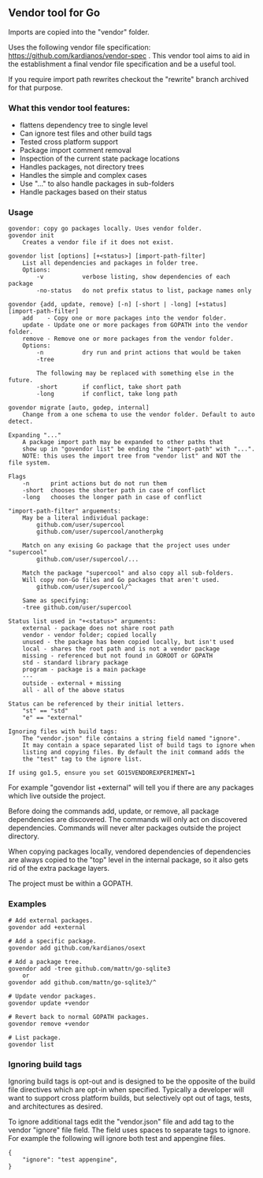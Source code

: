 ## Vendor tool for Go
Imports are copied into the "vendor" folder.

Uses the following vendor file specification:
https://github.com/kardianos/vendor-spec . This vendor tool aims to aid in the
establishment a final vendor file specification and be a useful tool.

If you require import path rewrites checkout the "rewrite" branch archived for
that purpose.

### What this vendor tool features:
 * flattens dependency tree to single level
 * Can ignore test files and other build tags
 * Tested cross platform support
 * Package import comment removal
 * Inspection of the current state package locations
 * Handles packages, not directory trees
 * Handles the simple and complex cases
 * Use "..." to also handle packages in sub-folders
 * Handle packages based on their status

### Usage
```
govendor: copy go packages locally. Uses vendor folder.
govendor init
	Creates a vendor file if it does not exist.

govendor list [options] [+<status>] [import-path-filter]
	List all dependencies and packages in folder tree.
	Options:
		-v           verbose listing, show dependencies of each package
		-no-status   do not prefix status to list, package names only

govendor {add, update, remove} [-n] [-short | -long] [+status] [import-path-filter]
	add    - Copy one or more packages into the vendor folder.
	update - Update one or more packages from GOPATH into the vendor folder.
	remove - Remove one or more packages from the vendor folder.
	Options:
		-n           dry run and print actions that would be taken
		-tree        
		
		The following may be replaced with something else in the future.
		-short       if conflict, take short path 
		-long        if conflict, take long path

govendor migrate [auto, godep, internal]
	Change from a one schema to use the vendor folder. Default to auto detect.

Expanding "..."
	A package import path may be expanded to other paths that
	show up in "govendor list" be ending the "import-path" with "...".
	NOTE: this uses the import tree from "vendor list" and NOT the file system.

Flags
	-n		print actions but do not run them
	-short	chooses the shorter path in case of conflict
	-long	chooses the longer path in case of conflict
	
"import-path-filter" arguements:
	May be a literal individual package:
		github.com/user/supercool
		github.com/user/supercool/anotherpkg
	
	Match on any exising Go package that the project uses under "supercool"
		github.com/user/supercool/...
		
	Match the package "supercool" and also copy all sub-folders.
	Will copy non-Go files and Go packages that aren't used.
		github.com/user/supercool/^
	
	Same as specifying:
	-tree github.com/user/supercool

Status list used in "+<status>" arguments:
	external - package does not share root path
	vendor - vendor folder; copied locally
	unused - the package has been copied locally, but isn't used
	local - shares the root path and is not a vendor package
	missing - referenced but not found in GOROOT or GOPATH
	std - standard library package
	program - package is a main package
	---
	outside - external + missing
	all - all of the above status

Status can be referenced by their initial letters.
	"st" == "std"
	"e" == "external"

Ignoring files with build tags:
	The "vendor.json" file contains a string field named "ignore".
	It may contain a space separated list of build tags to ignore when
	listing and copying files. By default the init command adds the
	the "test" tag to the ignore list.

If using go1.5, ensure you set GO15VENDOREXPERIMENT=1
```

For example "govendor list +external" will tell you if there are any packages which
live outside the project.

Before doing the commands add, update, or remove, all package dependencies are
discovered. The commands will only act on discovered dependencies. Commands will
never alter packages outside the project directory.

When copying packages locally, vendored dependencies of dependencies are always
copied to the "top" level in the internal package, so it also gets rid of the
extra package layers.

The project must be within a GOPATH.

### Examples
```
# Add external packages.
govendor add +external

# Add a specific package.
govendor add github.com/kardianos/osext

# Add a package tree.
govendor add -tree github.com/mattn/go-sqlite3
    or
govendor add github.com/mattn/go-sqlite3/^

# Update vendor packages.
govendor update +vendor

# Revert back to normal GOPATH packages.
govendor remove +vendor

# List package.
govendor list
```

### Ignoring build tags
Ignoring build tags is opt-out and is designed to be the opposite of the build
file directives which are opt-in when specified. Typically a developer will
want to support cross platform builds, but selectively opt out of tags, tests,
and architectures as desired.

To ignore additional tags edit the "vendor.json" file and add tag to the vendor
"ignore" file field. The field uses spaces to separate tags to ignore.
For example the following will ignore both test and appengine files.
```
{
	"ignore": "test appengine",
}
```

